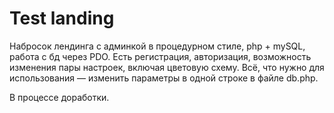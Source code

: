 # Test landing

Набросок лендинга с админкой в процедурном стиле, php + mySQL, работа с бд через PDO. Есть регистрация, авторизация, возможность изменения пары настроек, включая цветовую схему. Всё, что нужно для использования — изменить параметры в одной строке в файле db.php.

В процессе доработки.

